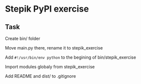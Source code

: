 # Stepik PyPI exercise

## Task

Create bin/ folder

Move main.py there, rename it to stepik_exercise

Add `#!/usr/bin/env python` to the begining of bin/stepik_exercise

Import modules globaly from stepik_exercise

Add README and dist/ to .gitignore
